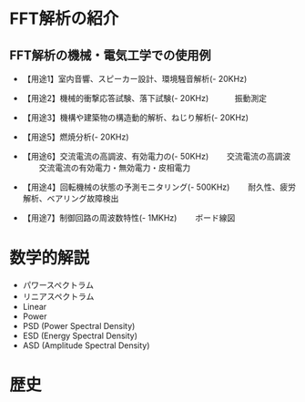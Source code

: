 # FFT解析の紹介

## FFT解析の機械・電気工学での使用例

+ 【用途1】室内音響、スピーカー設計、環境騒音解析(- 20KHz)
+ 【用途2】機械的衝撃応答試験、落下試験(- 20KHz)
　　　振動測定
+ 【用途3】機構や建築物の構造動的解析、ねじり解析(- 20KHz)

+ 【用途5】燃焼分析(- 20KHz)
+ 【用途6】交流電流の高調波、有効電力の(- 50KHz)
　　交流電流の高調波
　　交流電流の有効電力・無効電力・皮相電力
+ 【用途4】回転機械の状態の予測モニタリング(- 500KHz)
　　耐久性、疲労解析、ベアリング故障検出
+ 【用途7】制御回路の周波数特性(- 1MKHz)
　　ボード線図

# 数学的解説

+ パワースペクトラム
+ リニアスペクトラム
+ Linear
+ Power
+ PSD (Power Spectral Density)
+ ESD (Energy Spectral Density)
+ ASD (Amplitude Spectral Density)

# 歴史
